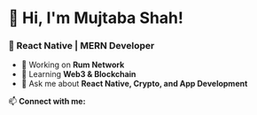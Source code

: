 # 👋 Hi, I'm Mujtaba Shah!  
### 🚀 React Native | MERN Developer  

- 🔭 Working on **Rum Network**  
- 🌱 Learning **Web3 & Blockchain**  
- 💬 Ask me about **React Native, Crypto, and App Development**  

📫 **Connect with me:**  

